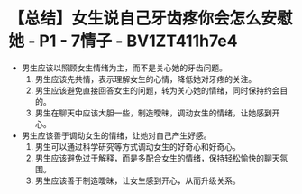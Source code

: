 # 【总结】女生说自己牙齿疼你会怎么安慰她 - P1 - 7情子 - BV1ZT411h7e4

-   男生应该以照顾女生情绪为主，而不是关心她的牙齿问题。
    1.  男生应该先共情，表示理解女生的心情，降低她对牙疼的关注。
    2.  男生应该避免直接回答女生的问题，转为关心她的情绪，同时保持约会目的。
    3.  男生在聊天中应该大胆一些，制造曖昧，调动女生的情绪，让她感到开心。
-   男生应该善于调动女生的情绪，让她对自己产生好感。
    1.  男生可以通过科学研究等方式调动女生的好奇心和好奇心。
    2.  男生应该避免过于解释，而是多配合女生的情绪，保持轻松愉快的聊天氛围。
    3.  男生应该善于制造曖昧，让女生感到开心，从而升级关系。